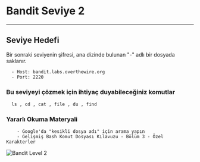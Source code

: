 
# Bandit Seviye 2

---

## Seviye Hedefi

Bir sonraki seviyenin şifresi, ana dizinde bulunan "-" adlı bir dosyada saklanır.

``` {.sh}
  - Host: bandit.labs.overthewire.org
  - Port: 2220
```

### Bu seviyeyi çözmek için ihtiyaç duyabileceğiniz komutlar

``` {.sh}
  ls , cd , cat , file , du , find
```

### Yararlı Okuma Materyali

``` {.sh}
    - Google'da "kesikli dosya adı" için arama yapın
    - Gelişmiş Bash Komut Dosyası Kılavuzu - Bölüm 3 - Özel Karakterler
```

![Bandit Level 2](https://cdn.bulutbilisimciler.com/public/images/bandit/Bandit2.png)
